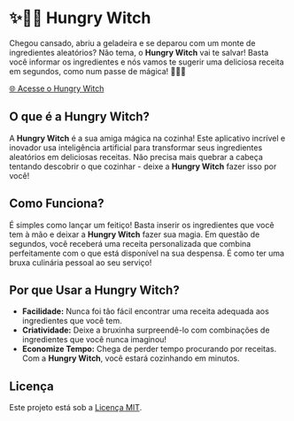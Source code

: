 # ✨🧙‍♀️ Hungry Witch

Chegou cansado, abriu a geladeira e se deparou com um monte de ingredientes aleatórios? Não tema, o **Hungry Witch** vai te salvar! Basta você informar os ingredientes e nós vamos te sugerir uma deliciosa receita em segundos, como num passe de mágica! 🎩🔮🍳

[🌐 Acesse o Hungry Witch](https://hungry-witch.vercel.app/)

## O que é a Hungry Witch?

A **Hungry Witch** é a sua amiga mágica na cozinha! Este aplicativo incrível e inovador usa inteligência artificial para transformar seus ingredientes aleatórios em deliciosas receitas. Não precisa mais quebrar a cabeça tentando descobrir o que cozinhar - deixe a **Hungry Witch** fazer isso por você!

## Como Funciona?

É simples como lançar um feitiço! Basta inserir os ingredientes que você tem à mão e deixar a **Hungry Witch** fazer sua magia. Em questão de segundos, você receberá uma receita personalizada que combina perfeitamente com o que está disponível na sua despensa. É como ter uma bruxa culinária pessoal ao seu serviço!

## Por que Usar a Hungry Witch?

- **Facilidade:** Nunca foi tão fácil encontrar uma receita adequada aos ingredientes que você tem.
- **Criatividade:** Deixe a bruxinha surpreendê-lo com combinações de ingredientes que você nunca imaginou!
- **Economize Tempo:** Chega de perder tempo procurando por receitas. Com a **Hungry Witch**, você estará cozinhando em minutos.

## Licença

Este projeto está sob a [Licença MIT](https://github.com/ricardospalves/alura-imersao-python/blob/main/LICENSE).
